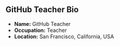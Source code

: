 ## GitHub Teacher Bio

- **Name:** GitHub Teacher
- **Occupation:** Teacher
- **Location:** San Francisco, California, USA
